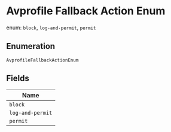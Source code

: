 
# Avprofile Fallback Action Enum

enum: `block`, `log-and-permit`, `permit`

## Enumeration

`AvprofileFallbackActionEnum`

## Fields

| Name |
|  --- |
| `block` |
| `log-and-permit` |
| `permit` |

